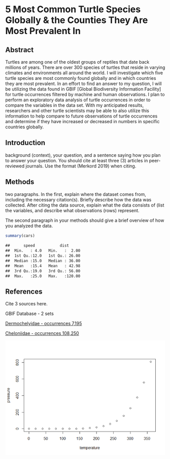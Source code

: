 5 Most Common Turtle Species Globally & the Counties They Are Most Prevalent In
================

Abstract
--------

Turtles are among one of the oldest groups of reptiles that date back millions of years. There are over 300 species of turtles that reside in varying climates and environments all around the world. I will investigate which five turtle species are most commonly found globally and in which countries they are most prevalent. In an effort to find an answer to my question, I will be utilizing the data found in GBIF \[Global Biodiversity Information Facility\] for turtle occurrences filtered by machine and human observations. I plan to perform an exploratory data analysis of turtle occurrences in order to compare the variables in the data set. With my anticipated results, researchers and other turtle scientists may be able to also utilize this information to help compare to future observations of turtle occurrences and determine if they have increased or decreased in numbers in specific countries globally.

Introduction
------------

background (context), your question, and a sentence saying how you plan to answer your question. You should cite at least three (3) articles in peer-reviewed journals. Use the format (Merkord 2019) when citing.

Methods
-------

two paragraphs. In the first, explain where the dataset comes from, including the necessary citation(s). Briefly describe how the data was collected. After citing the data source, explain what the data consists of (list the variables, and describe what observations (rows) represent.

The second paragraph in your methods should give a brief overview of how you analyzed the data.

``` r
summary(cars)
```

    ##      speed           dist       
    ##  Min.   : 4.0   Min.   :  2.00  
    ##  1st Qu.:12.0   1st Qu.: 26.00  
    ##  Median :15.0   Median : 36.00  
    ##  Mean   :15.4   Mean   : 42.98  
    ##  3rd Qu.:19.0   3rd Qu.: 56.00  
    ##  Max.   :25.0   Max.   :120.00

References
----------

Cite 3 sources here.

GBIF Database - 2 sets

[Dermochelyidae - occurrences 7,195](https://www.gbif.org/occurrence/search?taxon_key=5464)

[Cheloniidae - occurrences 108,250](https://www.gbif.org/occurrence/search?taxon_key=9413)

![](RMD_turtle_project_files/figure-markdown_github/pressure-1.png)
